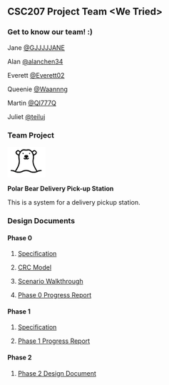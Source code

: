 ## CSC207 Project Team \<We Tried>

### Get to know our team! :)

Jane [@GJJJJJANE](https://github.com/GJJJJJANE)

Alan [@alanchen34](https://github.com/alanchen34)

Everett [@Everett02](https://github.com/Everett02)

Queenie [@Waannng](https://github.com/Waannng)

Martin [@QI777Q](https://github.com/QI777Q)

Juliet [@teiluj](https://github.com/teiluj)





### Team Project

![image](https://github.com/CSC207-UofT/course-project-we-tried/blob/main/src/bear1.png)

**Polar Bear Delivery Pick-up Station**

This is a system for a delivery pickup station.





### Design Documents
#### Phase 0

1. [Specification](https://github.com/CSC207-UofT/course-project-we-tried/blob/d2ab6b41e0b27541285ad83546ccf2b856be20cc/Specification.md)

2. [CRC Model](https://github.com/CSC207-UofT/course-project-we-tried/blob/00fbe26cba3b525eb2890afcb5db31d9dd621db1/CRC/CRC.pdf)

3. [Scenario Walkthrough](https://github.com/CSC207-UofT/course-project-we-tried/blob/00fbe26cba3b525eb2890afcb5db31d9dd621db1/Scenario%20Walk-through.md)

4. [Phase 0 Progress Report](https://github.com/CSC207-UofT/course-project-we-tried/blob/b7d85389098eea77ee029375f33e041932503a03/Phase%200%20Report.md)

#### Phase 1

1. [Specification](https://github.com/CSC207-UofT/course-project-we-tried/blob/9a04625ae5fba075f433ee12341b6ba37c0fc00d/Updated%20Specification.md)

2. [Phase 1 Progress Report](https://github.com/CSC207-UofT/course-project-we-tried/blob/4fa3d429793d4a0127b74923617ca7a73443ec09/Phase%201%20Report.md)

#### Phase 2

1. [Phase 2 Design Document](https://github.com/CSC207-UofT/course-project-we-tried/blob/5e85b88aad5fc17e02f05ae9186c27762d522ac9/Phase%202/Phase%202%20Report.md)
